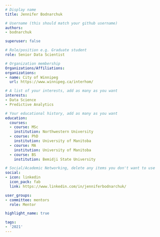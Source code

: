 ```yaml
---
# Display name
title: Jennifer Bodnarchuk

# Username (this should match your github username)
authors:
- bodnarchuk

superuser: false

# Role/position e.g. Graduate student
role: Senior Data Scientist

# Organization membership
Organizations/Affiliations:
organizations:
- name: City of Winnipeg
  url: https://www.winnipeg.ca/interhom/

# A list of your interests, add as many as you want
interests:
- Data Science
- Predictive Analytics

# Your educational history, add as many as you want
education:
  courses:
  - course: MSc
    institution: Northwestern University
  - course: PhD
    institution: University of Manitoba
  - course: MA
    institution: University of Manitoba
  - course: BS
    institution: Bemidji State University

# Social/Academic Networking, delete any items you don't want to use
social:
- icon: linkedin
  icon_pack: fab
  link: https://www.linkedin.com/in/jenniferbodnarchuk/

user_groups:
- committee: mentors
  role: Mentor

highlight_name: true

tags:
- '2021'
---
```

